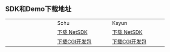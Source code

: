 ## SDK和Demo下载地址

 <table>
 <tr><td style="width:200px;"> </td><td style="width:200px;">Sohu</td><td style="width:200px;">Ksyun</td></tr>
 <tr><td></td><td><a href="https://pan.sohu.net/f/MTY4MzQsaGR1a20.htm">下载 NetSDK</a> </td><td><a href="https://kss.ksyun.com/xmcfs/sdk/NETSDK(20170418).zip">下载 NetSDK</a>
 </td></tr>
 <tr><td></td><td><a href="https://pan.sohu.net/s/ODU5OTEsdXF4eGg.htm">下载CGI开发包</a></td><td><a href="https://kss.ksyun.com/xmcfs/sdk/CGI_demo.zip">下载CGI开发包</a></td></tr>
 </table>
